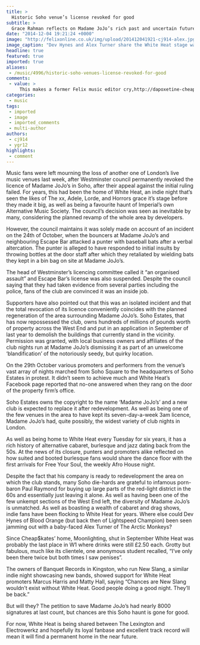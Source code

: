 ```yaml
---
title: >
  Historic Soho venue’s license revoked for good
subtitle: >
  Grace Rahman reflects on Madame JoJo’s rich past and uncertain future
date: "2014-12-04 19:21:24 +0000"
image: "http://felixonline.co.uk/img/upload/201412041921-cj914-alex.jpg"
image_caption: "Dev Hynes and Alex Turner share the White Heat stage way back in 2008 for the Falling Off Lavender B"
headline: true
featured: true
imported: true
aliases:
 - /music/4996/historic-soho-venues-license-revoked-for-good
comments:
 - value: >
     This makes a former Felix music editor cry,http://dapoxetine-cheapestpricepriligy.com/ - Dapoxetine Buy Doxycycline http://furosemide-lasixonline.net/,http://dapoxetine-cheapestpricepriligy.com/ - Priligy Dapoxetine Doxycycline Buy Online http://furosemide-lasixonline.net/,I every time spent my half an hour to read this weblog's articles or reviews all the time along with a cup of coffee. <br>nike air revolution pas cher http://www.thurgovia.ch/detail/spip.php?fr-nike-air-revolution-pas-cher-2267.html,Whats up very cool blog!! Guy .. Excellent .. Wonderful .. I will bookmark your blog and take the feeds also? I'm happy to find so many helpful info right here within the put up, we want develop extra strategies in this regard, thanks for sharing. . . . . . <br>nike air max apc http://www.aasti.fr/?fr-nike-air-max-apc-860.html
categories:
 - music
tags:
 - imported
 - image
 - imported_comments
 - multi-author
authors:
 - cj914
 - ygr12
highlights:
 - comment
---
```


Music fans were left mourning the loss of another one of London’s live music venues last week, after Westminster council permanently revoked the licence of Madame JoJo’s in Soho, after their appeal against the initial ruling failed. For years, this had been the home of White Heat, an indie night that’s seen the likes of The xx, Adele, Lorde, and Horrors grace it’s stage before they made it big, as well as being a favourite haunt of Imperial’s own Alternative Music Society. The council’s decision was seen as inevitable by many, considering the planned revamp of the whole area by developers.

However, the council maintains it was solely made on account of an incident on the 24th of October, when the bouncers at Madame JoJo’s and neighbouring Escape Bar attacked a punter with baseball bats after a verbal altercation. The punter is alleged to have responded to initial insults by throwing bottles at the door staff after which they retaliated by wielding bats they kept in a bin bag on site at Madame JoJo’s.

The head of Westminster’s licencing committee called it “an organised assault” and Escape Bar’s license was also suspended. Despite the council saying that they had taken evidence from several parties including the police, fans of the club are convinced it was an inside job.

Supporters have also pointed out that this was an isolated incident and that the total revocation of its licence conveniently coincides with the planned regeneration of the area surrounding Madame JoJo’s. Soho Estates, that has now repossessed the club, owns hundreds of millions of pounds worth of property across the West End and put in an application in September of last year to demolish the buildings that currently stand in the vicinity. Permission was granted, with local business owners and affiliates of the club nights run at Madame JoJo’s dismissing it as part of an unwelcome ‘blandification’ of the notoriously seedy, but quirky location.

On the 29th October various promoters and performers from the venue’s vast array of nights marched from Soho Square to the headquarters of Soho Estates in protest. It didn’t seem to achieve much and White Heat’s Facebook page reported that no-one answered when they rang on the door of the property firm’s office.

Soho Estates owns the copyright to the name ‘Madame JoJo’s’ and a new club is expected to replace it after redevelopment. As well as being one of the few venues in the area to have kept its seven-day-a-week 3am licence, Madame JoJo’s had, quite possibly, the widest variety of club nights in London.

As well as being home to White Heat every Tuesday for six years, it has a rich history of alternative cabaret, burlesque and jazz dating back from the 50s. At the news of its closure, punters and promoters alike reflected on how suited and booted burlesque fans would share the dance floor with the first arrivals for Free Your Soul, the weekly Afro House night.

Despite the fact that his company is ready to redevelopment the area on which the club stands, many Soho die-hards are grateful to infamous porn-baron Paul Raymond for buying up large parts of the red-light district in the 60s and essentially just leaving it alone. As well as having been one of the few unkempt sections of the West End left, the diversity of Madame JoJo’s is unmatched. As well as boasting a wealth of cabaret and drag shows, indie fans have been flocking to White Heat for years. Where else could Dev Hynes of Blood Orange (but back then of Lightspeed Champion) been seen jamming out with a baby-faced Alex Turner of The Arctic Monkeys?

Since Cheap$kates’ home, Moonlighting, shut in September White Heat was probably the last place in W1 where drinks were still £2.50 each. Grotty but fabulous, much like its clientele, one anonymous student recalled, “I’ve only been there twice but both times I saw penises”.

The owners of Banquet Records in Kingston, who run New Slang, a similar indie night showcasing new bands, showed support for White Heat promoters Marcus Harris and Matty Hall, saying “Chances are New Slang wouldn’t exist without White Heat. Good people doing a good night. They’ll be back.”

But will they? The petition to save Madame JoJo’s had nearly 8000 signatures at last count, but chances are this Soho haunt is gone for good.

For now, White Heat is being shared between The Lexington and Electrowerkz and hopefully its loyal fanbase and excellent track record will mean it will find a permanent home in the near future.
